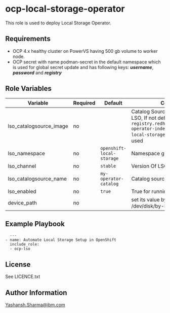 ocp-local-storage-operator
=========

This role is used to deploy Local Storage Operator.

Requirements
------------

- OCP 4.x healthy cluster on PowerVS having 500 gb volume to worker node.
- OCP secret with name podman-secret in the default namespace which is used for global secret update and has following keys: 
   ***username***, ***password*** and ***registry***

Role Variables
--------------
| Variable                       | Required | Default     | Comments                                       |
|--------------------------------|----------|-------------|------------------------------------------------|
| lso_catalogsource_image        | no       |             | Catalog Source index image for LSO, If not defined then `registry.redhat.io/redhat/redhat-operator-index:v4.18-prerelease-local-storage-operator` will be used    |
| lso_namespace                  | no       | `openshift-local-storage`    | Namespace given for LSO    |
| lso_channel                    | no       |  `stable`    | Version Of LSO to be installed    |
| lso_catalogsource_name         | no       |  `my-operator-catalog`    | Catalog source name for LSO    |
| lso_enabled                    | no       |  `true`    | True for running playbook    |
| device_path                    | no       |      | set its value by running "ls /dev/disk/by-id/" in your cluster    |

Example Playbook
----------------

```
  ---
- name: Automate Local Storage Setup in OpenShift
  include_role:
  - ocp-lso
```

License
------------------

See LICENCE.txt


Author Information
------------------

Yashansh.Sharma@ibm.com